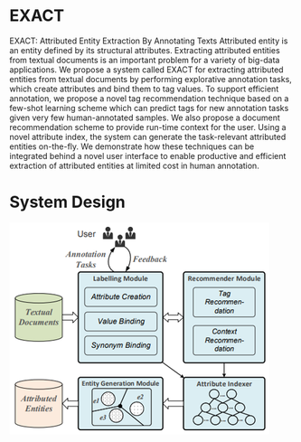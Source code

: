 # EXACT
EXACT: Attributed Entity Extraction By Annotating Texts
    Attributed entity is an entity defined by its structural attributes.
Extracting attributed entities from textual documents is an important problem for a variety of big-data applications. We propose a
system called EXACT for extracting attributed entities from textual documents by performing explorative annotation tasks, which
create attributes and bind them to tag values. To support efficient
annotation, we propose a novel tag recommendation technique
based on a few-shot learning scheme which can predict tags for
new annotation tasks given very few human-annotated samples.
We also propose a document recommendation scheme to provide
run-time context for the user. Using a novel attribute index, the
system can generate the task-relevant attributed entities on-the-fly.
We demonstrate how these techniques can be integrated behind a
novel user interface to enable productive and efficient extraction of
attributed entities at limited cost in human annotation.

# System Design
![system design](https://github.com/yysys/EXACT/blob/master/images/system_design.png)



